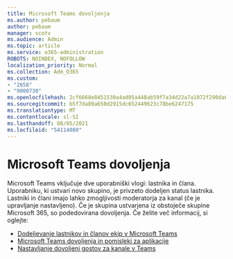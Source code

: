 ```yaml
---
title: Microsoft Teams dovoljenja
ms.author: pebaum
author: pebaum
manager: scotv
ms.audience: Admin
ms.topic: article
ms.service: o365-administration
ROBOTS: NOINDEX, NOFOLLOW
localization_priority: Normal
ms.collection: Adm_O365
ms.custom:
- "2658"
- "9000730"
ms.openlocfilehash: 2cf6668e8451530a4ad05a448ab59f7a34d22a7a1072f290da6c5a248ab0c433
ms.sourcegitcommit: b5f7da89a650d2915dc652449623c78be6247175
ms.translationtype: MT
ms.contentlocale: sl-SI
ms.lasthandoff: 08/05/2021
ms.locfileid: "54114080"
---
```

# <a name="microsoft-teams-permissions"></a>Microsoft Teams dovoljenja

Microsoft Teams vključuje dve uporabniški vlogi: lastnika in člana. Uporabniku, ki ustvari novo skupino, je privzeto dodeljen status lastnika. Lastniki in člani imajo lahko zmogljivosti moderatorja za kanal (če je upravljanje nastavljeno). Če je skupina ustvarjena iz obstoječe skupine Microsoft 365, so podedovirana dovoljenja. Če želite več informacij, si oglejte:

- [Dodeljevanje lastnikov in članov ekip v Microsoft Teams](https://docs.microsoft.com/microsoftteams/assign-roles-permissions)
- [Microsoft Teams dovoljenja in pomisleki za aplikacije](https://docs.microsoft.com/microsoftteams/app-permissions)
- [Nastavljanje dovoljenj gostov za kanale v Teams](https://support.office.com/article/4756c468-2746-4bfd-a582-736d55fcc169)
